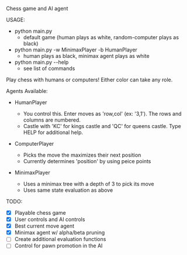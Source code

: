 Chess game and AI agent

USAGE:
 * python main.py
     * default game (human plays as white, random-computer plays as black)
 * python main.py -w MinimaxPlayer -b HumanPlayer
     * human plays as black, minimax agent plays as white
 * python main.py --help
     * see list of commands


Play chess with humans or computers!  Either color can take any role.

Agents Available:
 * HumanPlayer
     * You control this. Enter moves as 'row,col' (ex: '3,1').  The rows and columns are numbered.
     * Castle with 'KC' for kings castle and 'QC' for queens castle.  Type HELP for additional help.

 * ComputerPlayer
     * Picks the move the maximizes their next position
     * Currently determines 'position' by using peice points

 * MinimaxPlayer
     * Uses a minimax tree with a depth of 3 to pick its move
     * Uses same state evaluation as above


TODO:
 - [x] Playable chess game
 - [x] User controls and AI controls
 - [x] Best current move agent
 - [x] Minimax agent w/ alpha/beta pruning
 - [ ] Create additional evaluation functions
 - [ ] Control for pawn promotion in the AI
